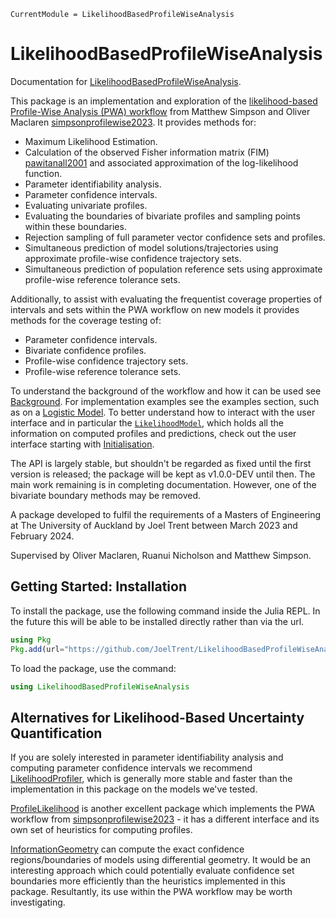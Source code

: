 ```@meta
CurrentModule = LikelihoodBasedProfileWiseAnalysis
```

# LikelihoodBasedProfileWiseAnalysis

Documentation for [LikelihoodBasedProfileWiseAnalysis](https://github.com/JoelTrent/LikelihoodBasedProfileWiseAnalysis.jl).

This package is an implementation and exploration of the [likelihood-based Profile-Wise Analysis (PWA) workflow](https://doi.org/10.1371/journal.pcbi.1011515) from Matthew Simpson and Oliver Maclaren [simpsonprofilewise2023](@cite). It provides methods for:

- Maximum Likelihood Estimation.
- Calculation of the observed Fisher information matrix (FIM) [pawitanall2001](@cite) and associated approximation of the log-likelihood function.
- Parameter identifiability analysis.
- Parameter confidence intervals.
- Evaluating univariate profiles.
- Evaluating the boundaries of bivariate profiles and sampling points within these boundaries.
- Rejection sampling of full parameter vector confidence sets and profiles.
- Simultaneous prediction of model solutions/trajectories using approximate profile-wise confidence trajectory sets.
- Simultaneous prediction of population reference sets using approximate profile-wise reference tolerance sets.

Additionally, to assist with evaluating the frequentist coverage properties of intervals and sets within the PWA workflow on new models it provides methods for the coverage testing of:
- Parameter confidence intervals.
- Bivariate confidence profiles.
- Profile-wise confidence trajectory sets.
- Profile-wise reference tolerance sets.

To understand the background of the workflow and how it can be used see [Background](@ref). For implementation examples see the examples section, such as on a [Logistic Model](@ref). To better understand how to interact with the user interface and in particular the [`LikelihoodModel`](@ref), which holds all the information on computed profiles and predictions, check out the user interface starting with [Initialisation](@ref).

The API is largely stable, but shouldn't be regarded as fixed until the first version is released; the package will be kept as v1.0.0-DEV until then. The main work remaining is in completing documentation. However, one of the bivariate boundary methods may be removed.

A package developed to fulfil the requirements of a Masters of Engineering at The University of Auckland by Joel Trent between March 2023 and February 2024. 

Supervised by Oliver Maclaren, Ruanui Nicholson and Matthew Simpson.

## Getting Started: Installation

To install the package, use the following command inside the Julia REPL. In the future this will be able to be installed directly rather than via the url.

```julia
using Pkg
Pkg.add(url="https://github.com/JoelTrent/LikelihoodBasedProfileWiseAnalysis.jl")
```

To load the package, use the command:

```julia
using LikelihoodBasedProfileWiseAnalysis
```

## Alternatives for Likelihood-Based Uncertainty Quantification

If you are solely interested in parameter identifiability analysis and computing parameter confidence intervals we recommend [LikelihoodProfiler](https://insysbio.github.io/LikelihoodProfiler.jl/stable/), which is generally more stable and faster than the implementation in this package on the models we've tested.

[ProfileLikelihood](https://danielvandh.github.io/ProfileLikelihood.jl/stable/) is another excellent package which implements the PWA workflow from [simpsonprofilewise2023](@cite) - it has a different interface and its own set of heuristics for computing profiles. 

[InformationGeometry](https://rafaelarutjunjan.github.io/InformationGeometry.jl/stable/) can compute the exact confidence regions/boundaries of models using differential geometry. It would be an interesting approach which could potentially evaluate confidence set boundaries more efficiently than the heuristics implemented in this package. Resultantly, its use within the PWA workflow may be worth investigating.